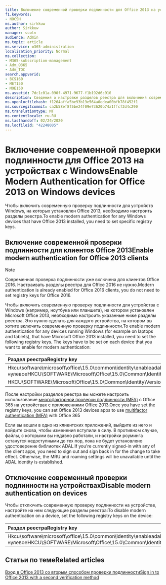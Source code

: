 ```yaml
---
title: Включение современной проверки подлинности для Office 2013 на устройствах с Windows
f1.keywords:
- NOCSH
ms.author: sirkkuw
author: Sirkkuw
manager: scotv
audience: Admin
ms.topic: article
ms.service: o365-administration
localization_priority: Normal
ms.collection:
- M365-subscription-management
- Adm_O365
- Adm_TOC
search.appverid:
- BCS160
- MET150
- MOE150
ms.assetid: 7dc1c01a-090f-4971-9677-f1b192d6c910
description: Сведения о настройке разделов реестра для включения современной проверки подлинности для устройств, на которых установлен Microsoft Office 2013.
ms.openlocfilehash: f1264affa5be93b19e564a0edea00bfb78f452f1
ms.sourcegitcommit: ca2b58ef8f5be24f09e73620b74a1ffcf2d4c290
ms.translationtype: MT
ms.contentlocale: ru-RU
ms.lasthandoff: 02/24/2020
ms.locfileid: "42248005"
---
```

# <a name="enable-modern-authentication-for-office-2013-on-windows-devices"></a><span data-ttu-id="ea314-103">Включение современной проверки подлинности для Office 2013 на устройствах с Windows</span><span class="sxs-lookup"><span data-stu-id="ea314-103">Enable Modern Authentication for Office 2013 on Windows devices</span></span>

<span data-ttu-id="ea314-104">Чтобы включить современную проверку подлинности для устройств Windows, на которых установлен Office 2013, необходимо настроить разделы реестра.</span><span class="sxs-lookup"><span data-stu-id="ea314-104">To enable modern authentication for any Windows devices that have Office 2013 installed, you need to set specific registry keys.</span></span>
  
## <a name="enable-modern-authentication-for-office-2013-clients"></a><span data-ttu-id="ea314-105">Включение современной проверки подлинности для клиентов Office 2013</span><span class="sxs-lookup"><span data-stu-id="ea314-105">Enable modern authentication for Office 2013 clients</span></span>

> [!NOTE]
> <span data-ttu-id="ea314-106">Современная проверка подлинности уже включена для клиентов Office 2016. Настраивать разделы реестра для Office 2016 не нужно.</span><span class="sxs-lookup"><span data-stu-id="ea314-106">Modern authentication is already enabled for Office 2016 clients, you do not need to set registry keys for Office 2016.</span></span> 
  
<span data-ttu-id="ea314-p101">Чтобы включить современную проверку подлинности для устройства с Windows (например, ноутбука или планшета), на котором установлен Microsoft Office 2013, необходимо настроить указанные ниже разделы реестра. Это нужно сделать для каждого устройства, на котором вы хотите включить современную проверку подлинности.</span><span class="sxs-lookup"><span data-stu-id="ea314-p101">To enable modern authentication for any devices running Windows (for example on laptops and tablets), that have Microsoft Office 2013 installed, you need to set the following registry keys. The keys have to be set on each device that you want to enable for modern authentication:</span></span>
  
|<span data-ttu-id="ea314-109">**Раздел реестра**</span><span class="sxs-lookup"><span data-stu-id="ea314-109">**Registry key**</span></span>|<span data-ttu-id="ea314-110">**Тип**</span><span class="sxs-lookup"><span data-stu-id="ea314-110">**Type**</span></span>|<span data-ttu-id="ea314-111">**Значение**</span><span class="sxs-lookup"><span data-stu-id="ea314-111">**Value**</span></span> |
|:-------|:------:|--------:|
|<span data-ttu-id="ea314-112">Hkcu\software\microsoft\office\15.0\common\identity\enableadal нулевое</span><span class="sxs-lookup"><span data-stu-id="ea314-112">HKCU\SOFTWARE\Microsoft\Office\15.0\Common\Identity\EnableADAL</span></span>  |<span data-ttu-id="ea314-113">REG_DWORD</span><span class="sxs-lookup"><span data-stu-id="ea314-113">REG_DWORD</span></span>  |<span data-ttu-id="ea314-114">1,1</span><span class="sxs-lookup"><span data-stu-id="ea314-114">1</span></span>  |
|<span data-ttu-id="ea314-115">HKCU\SOFTWARE\Microsoft\Office\15.0\Common\Identity\Version</span><span class="sxs-lookup"><span data-stu-id="ea314-115">HKCU\SOFTWARE\Microsoft\Office\15.0\Common\Identity\Version</span></span> |<span data-ttu-id="ea314-116">REG_DWORD</span><span class="sxs-lookup"><span data-stu-id="ea314-116">REG_DWORD</span></span> |<span data-ttu-id="ea314-117">1,1</span><span class="sxs-lookup"><span data-stu-id="ea314-117">1</span></span> |
   
<span data-ttu-id="ea314-118">После настройки разделов реестра вы можете настроить использование [многофакторной проверки подлинности (MFA)](set-up-multi-factor-authentication.md) с Office 365 на устройствах с приложениями Office 2013.</span><span class="sxs-lookup"><span data-stu-id="ea314-118">Once you have set the registry keys, you can set Office 2013 devices apps to use [multifactor authentication (MFA)](set-up-multi-factor-authentication.md) with Office 365</span></span> 
  
<span data-ttu-id="ea314-p102">Если вы вошли в одно из клиентских приложений, выйдите из него и войдите снова, чтобы изменения вступили в силу. В противном случае, файлы, с которыми вы недавно работали, и настройки роуминга останутся недоступными до тех пор, пока не будет установлено удостоверение библиотек ADAL.</span><span class="sxs-lookup"><span data-stu-id="ea314-p102">If you're currently signed-in with any of the client apps, you need to sign out and sign back in for the change to take effect. Otherwise, the MRU and roaming settings will be unavailable until the ADAL identity is established.</span></span>
  
## <a name="disable-modern-authentication-on-devices"></a><span data-ttu-id="ea314-121">Отключение современный проверки подлинности на устройствах</span><span class="sxs-lookup"><span data-stu-id="ea314-121">Disable modern authentication on devices</span></span>

<span data-ttu-id="ea314-122">Чтобы отключить современную проверку подлинности на устройстве, настройте на нем следующие разделы реестра:</span><span class="sxs-lookup"><span data-stu-id="ea314-122">To disable modern authentication on a device, set the following registry keys on the device:</span></span>
  
|<span data-ttu-id="ea314-123">**Раздел реестра**</span><span class="sxs-lookup"><span data-stu-id="ea314-123">**Registry key**</span></span>|<span data-ttu-id="ea314-124">**Тип**</span><span class="sxs-lookup"><span data-stu-id="ea314-124">**Type**</span></span>|<span data-ttu-id="ea314-125">**Значение**</span><span class="sxs-lookup"><span data-stu-id="ea314-125">**Value**</span></span>|
|:-------|:------:|--------:|
|<span data-ttu-id="ea314-126">Hkcu\software\microsoft\office\15.0\common\identity\enableadal нулевое</span><span class="sxs-lookup"><span data-stu-id="ea314-126">HKCU\SOFTWARE\Microsoft\Office\15.0\Common\Identity\EnableADAL</span></span> |<span data-ttu-id="ea314-127">REG_DWORD</span><span class="sxs-lookup"><span data-stu-id="ea314-127">REG_DWORD</span></span>|<span data-ttu-id="ea314-128">нуль</span><span class="sxs-lookup"><span data-stu-id="ea314-128">0</span></span>|
   
## <a name="related-articles"></a><span data-ttu-id="ea314-129">Статьи по теме</span><span class="sxs-lookup"><span data-stu-id="ea314-129">Related articles</span></span>
[<span data-ttu-id="ea314-130">Вход в Office 2013 со вторым способом проверки подлинности</span><span class="sxs-lookup"><span data-stu-id="ea314-130">Sign in to Office 2013 with a second verification method</span></span>](https://support.office.com/article/2b856342-170a-438e-9a4f-3c092394d3cb.aspx)

  

